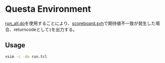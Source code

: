 # Questa Environment

[run_all.do](run_all.do)を使用することにより、[scoreboard.svh](scoreboard.svh)で期待値不一致が発生した場合、returncodeとして`1`を出力する。

## Usage

```sh
vsim -c -do run.tcl
```